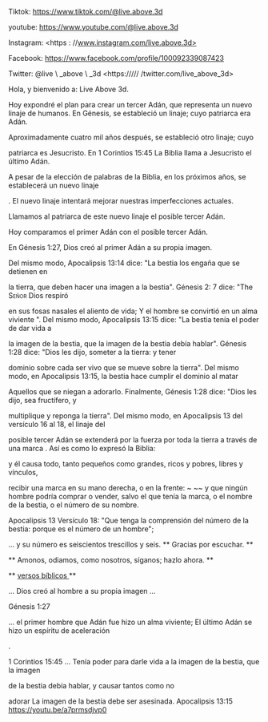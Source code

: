 Tiktok: <https://www.tiktok.com/@live.above.3d>

youtube: <https://www.youtube.com/@live.above.3d>

Instagram: <https : //www.instagram.com/live.above.3d>

Facebook: <https://www.facebook.com/profile/100092339087423>

Twitter: @live \ _above \ _3d <https:///// /twitter.com/live_above_3d>

Hola, y bienvenido a: Live Above 3d.

Hoy expondré el plan para crear un tercer Adán, que representa un nuevo linaje de humanos.
En Génesis, se estableció un linaje; cuyo patriarca era Adán.

Aproximadamente cuatro mil años después, se estableció otro linaje; cuyo

patriarca es Jesucristo.
En 1 Corintios 15:45 La Biblia llama a Jesucristo el último Adán.

A pesar de la elección de palabras de la Biblia, en los próximos años, se establecerá un nuevo linaje

.
El nuevo linaje intentará mejorar nuestras imperfecciones actuales.

Llamamos al patriarca de este nuevo linaje el posible tercer Adán.

Hoy comparamos el primer Adán con el posible tercer Adán.

En Génesis 1:27, Dios creó al primer Adán a su propia imagen.

Del mismo modo, Apocalipsis 13:14 dice: "La bestia los engaña que se detienen en

la tierra, que deben hacer una imagen a la bestia".
Génesis 2: 7 dice: "The <span class =" SmallCaps "> Señor </span> Dios respiró

en sus fosas nasales el aliento de vida; Y el hombre se convirtió en un alma viviente ".
Del mismo modo, Apocalipsis 13:15 dice: "La bestia tenía el poder de dar vida a

la imagen de la bestia, que la imagen de la bestia debía hablar".
Génesis 1:28 dice: "Dios les dijo, someter a la tierra: y tener

dominio sobre cada ser vivo que se mueve sobre la tierra".
Del mismo modo, en Apocalipsis 13:15, la bestia hace cumplir el dominio al matar

Aquellos que se niegan a adorarlo.
Finalmente, Génesis 1:28 dice: "Dios les dijo, sea fructífero, y

multiplique y reponga la tierra".
Del mismo modo, en Apocalipsis 13 del versículo 16 al 18, el linaje del

posible tercer Adán se extenderá por la fuerza por toda la tierra a través de una marca
.
Así es como lo expresó la Biblia:

y él causa todo, tanto pequeños como grandes, ricos y pobres, libres y vínculos,

recibir una marca en su mano derecha, o en la frente: ~ ~~ y que ningún hombre podría comprar o vender, salvo el que tenía la marca, o el
nombre de la bestia, o el número de su nombre.

Apocalipsis 13 Versículo 18: "Que tenga la comprensión del número
de la bestia: porque es el número de un hombre";

... y su número es seiscientos trescillos y seis.
** Gracias por escuchar. **

** Amonos, odiamos, como nosotros, síganos; hazlo ahora. **

** <u> versos bíblicos </u> **

... Dios creó al hombre a su propia imagen ...

Génesis 1:27

... el primer hombre que Adán fue hizo un alma viviente; El último Adán se hizo un espíritu de aceleración

.

1 Corintios 15:45
... Tenía poder para darle vida a la imagen de la bestia, que la imagen

de la bestia debía hablar, y causar tantos como no

adorar La imagen de la bestia debe ser asesinada.
Apocalipsis 13:15
<https://youtu.be/a7prmsdjvp0>

